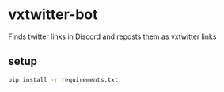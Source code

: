 # vxtwitter-bot
Finds twitter links in Discord and reposts them as vxtwitter links

## setup
```bash
pip install -r requirements.txt
```
